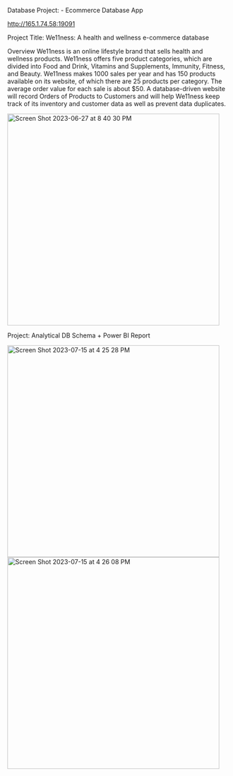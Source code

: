 Database Project: - Ecommerce Database App

http://165.1.74.58:19091


Project Title: We11ness: A health and wellness e-commerce database

Overview
We11ness is an online lifestyle brand that sells health and wellness products. We11ness offers five product categories, which are divided into Food and Drink, Vitamins and Supplements, Immunity, Fitness, and Beauty. We11ness makes 1000 sales per year and has 150 products available on its website, of which there are 25 products per category. The average order value for each sale is about $50. A database-driven website will record Orders of Products to Customers and will help We11ness keep track of its inventory and customer data as well as prevent data duplicates.

<img width="480" alt="Screen Shot 2023-06-27 at 8 40 30 PM" src="https://github.com/gruezop/Portfolio/assets/91290756/3305d4ec-cfd5-4179-90d5-882b690b9f76">


Project: Analytical DB Schema + Power BI Report

<img width="480" alt="Screen Shot 2023-07-15 at 4 25 28 PM" src="https://github.com/gruezop/Portfolio/assets/91290756/31b2cb54-0d66-49f0-868e-66bbf7888c93">
<img width="480" alt="Screen Shot 2023-07-15 at 4 26 08 PM" src="https://github.com/gruezop/Portfolio/assets/91290756/46c015a8-3d14-4f48-87f8-ae41d56e5f82">
